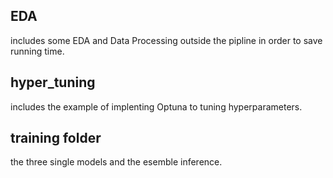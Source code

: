 ## EDA 
includes some EDA and Data Processing outside the pipline in order to save running time.

## hyper_tuning 
includes the example of implenting Optuna to tuning hyperparameters.

## training folder 
the three single models and the esemble inference.
